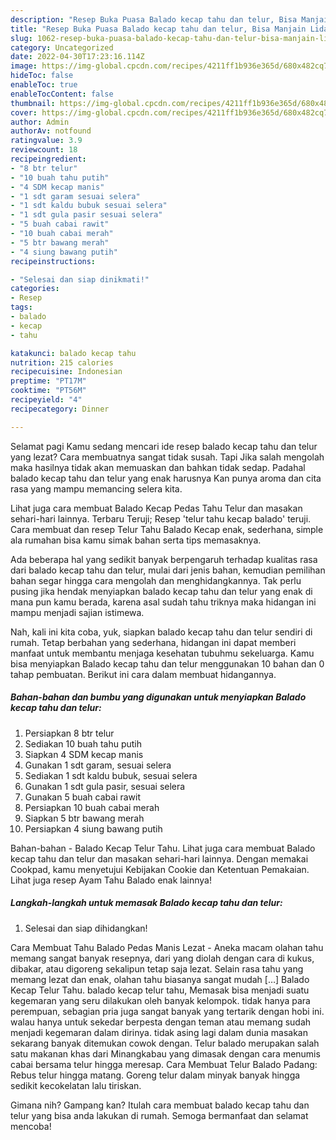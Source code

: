 ```yaml
---
description: "Resep Buka Puasa Balado kecap tahu dan telur, Bisa Manjain Lidah"
title: "Resep Buka Puasa Balado kecap tahu dan telur, Bisa Manjain Lidah"
slug: 1062-resep-buka-puasa-balado-kecap-tahu-dan-telur-bisa-manjain-lidah
category: Uncategorized
date: 2022-04-30T17:23:16.114Z
image: https://img-global.cpcdn.com/recipes/4211ff1b936e365d/680x482cq70/balado-kecap-tahu-dan-telur-foto-resep-utama.jpg
hideToc: false
enableToc: true
enableTocContent: false
thumbnail: https://img-global.cpcdn.com/recipes/4211ff1b936e365d/680x482cq70/balado-kecap-tahu-dan-telur-foto-resep-utama.jpg
cover: https://img-global.cpcdn.com/recipes/4211ff1b936e365d/680x482cq70/balado-kecap-tahu-dan-telur-foto-resep-utama.jpg
author: Admin
authorAv: notfound
ratingvalue: 3.9
reviewcount: 18
recipeingredient:
- "8 btr telur"
- "10 buah tahu putih"
- "4 SDM kecap manis"
- "1 sdt garam sesuai selera"
- "1 sdt kaldu bubuk sesuai selera"
- "1 sdt gula pasir sesuai selera"
- "5 buah cabai rawit"
- "10 buah cabai merah"
- "5 btr bawang merah"
- "4 siung bawang putih"
recipeinstructions:

- "Selesai dan siap dinikmati!"
categories:
- Resep
tags:
- balado
- kecap
- tahu

katakunci: balado kecap tahu 
nutrition: 215 calories
recipecuisine: Indonesian
preptime: "PT17M"
cooktime: "PT56M"
recipeyield: "4"
recipecategory: Dinner

---
```



Selamat pagi Kamu sedang mencari ide resep balado kecap tahu dan telur yang lezat? Cara membuatnya sangat tidak susah. Tapi Jika salah mengolah maka hasilnya tidak akan memuaskan dan bahkan tidak sedap. Padahal balado kecap tahu dan telur yang enak harusnya Kan punya aroma dan cita rasa yang mampu memancing selera kita.


Lihat juga cara membuat Balado Kecap Pedas Tahu Telur dan masakan sehari-hari lainnya. Terbaru Teruji; Resep &#39;telur tahu kecap balado&#39; teruji. Cara membuat dan resep Telur Tahu Balado Kecap enak, sederhana, simple ala rumahan bisa kamu simak bahan serta tips memasaknya.

Ada beberapa hal yang sedikit banyak berpengaruh terhadap kualitas rasa dari balado kecap tahu dan telur, mulai dari jenis bahan, kemudian pemilihan bahan segar hingga cara mengolah dan menghidangkannya. Tak perlu pusing jika hendak menyiapkan balado kecap tahu dan telur yang enak di mana pun kamu berada, karena asal sudah tahu triknya maka hidangan ini mampu menjadi sajian istimewa.


Nah, kali ini kita coba, yuk, siapkan balado kecap tahu dan telur sendiri di rumah. Tetap berbahan yang sederhana, hidangan ini dapat memberi manfaat untuk membantu menjaga kesehatan tubuhmu sekeluarga. Kamu bisa menyiapkan Balado kecap tahu dan telur menggunakan 10 bahan dan 0 tahap pembuatan. Berikut ini cara dalam membuat hidangannya.

<!--inarticleads1-->

##### Bahan-bahan dan bumbu yang digunakan untuk menyiapkan Balado kecap tahu dan telur:

1. Persiapkan 8 btr telur
1. Sediakan 10 buah tahu putih
1. Siapkan 4 SDM kecap manis
1. Gunakan 1 sdt garam, sesuai selera
1. Sediakan 1 sdt kaldu bubuk, sesuai selera
1. Gunakan 1 sdt gula pasir, sesuai selera
1. Gunakan 5 buah cabai rawit
1. Persiapkan 10 buah cabai merah
1. Siapkan 5 btr bawang merah
1. Persiapkan 4 siung bawang putih


Bahan-bahan - Balado Kecap Telur Tahu. Lihat juga cara membuat Balado kecap tahu dan telur dan masakan sehari-hari lainnya. Dengan memakai Cookpad, kamu menyetujui Kebijakan Cookie dan Ketentuan Pemakaian. Lihat juga resep Ayam Tahu Balado enak lainnya! 

<!--inarticleads2-->

##### Langkah-langkah untuk memasak Balado kecap tahu dan telur:


1. Selesai dan siap dihidangkan!

Cara Membuat Tahu Balado Pedas Manis Lezat - Aneka macam olahan tahu memang sangat banyak resepnya, dari yang diolah dengan cara di kukus, dibakar, atau digoreng sekalipun tetap saja lezat. Selain rasa tahu yang memang lezat dan enak, olahan tahu biasanya sangat mudah […] Balado Kecap Telur Tahu. balado kecap telur tahu, Memasak bisa menjadi suatu kegemaran yang seru dilakukan oleh banyak kelompok. tidak hanya para perempuan, sebagian pria juga sangat banyak yang tertarik dengan hobi ini. walau hanya untuk sekedar berpesta dengan teman atau memang sudah menjadi kegemaran dalam dirinya. tidak asing lagi dalam dunia masakan sekarang banyak ditemukan cowok dengan. Telur balado merupakan salah satu makanan khas dari Minangkabau yang dimasak dengan cara menumis cabai bersama telur hingga meresap. Cara Membuat Telur Balado Padang: Rebus telur hingga matang. Goreng telur dalam minyak banyak hingga sedikit kecokelatan lalu tiriskan. 

Gimana nih? Gampang kan? Itulah cara membuat balado kecap tahu dan telur yang bisa anda lakukan di rumah. Semoga bermanfaat dan selamat mencoba!
